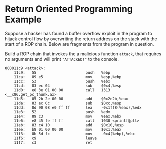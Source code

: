 # Return Oriented Programming Example
Suppose a hacker has found a buffer overflow exploit in the program to hijack control flow by overwriting the return address on the stack with the start of a ROP chain. Below are fragments from the program in question. 

Build a ROP chain that invokes the a malicious function `attack`, that requires no arguments and will print `"ATTACKED!"` to the console.

```
000011c9 <attack>:
    11c9:	55                   	push   %ebp
    11ca:	89 e5                	mov    %esp,%ebp
    11cc:	53                   	push   %ebx
    11cd:	83 ec 04             	sub    $0x4,%esp
    11d0:	e8 3e 01 00 00       	call   1313 <__x86.get_pc_thunk.ax>
    11d5:	05 2b 2e 00 00       	add    $0x2e2b,%eax
    11da:	83 ec 0c             	sub    $0xc,%esp
    11dd:	8d 90 08 e0 ff ff    	lea    -0x1ff8(%eax),%edx
    11e3:	52                   	push   %edx
    11e4:	89 c3                	mov    %eax,%ebx
    11e6:	e8 45 fe ff ff       	call   1030 <printf@plt>
    11eb:	83 c4 10             	add    $0x10,%esp
    11ee:	b8 01 00 00 00       	mov    $0x1,%eax
    11f3:	8b 5d fc             	mov    -0x4(%ebp),%ebx
    11f6:	c9                   	leave  
    11f7:	c3                   	ret
```
